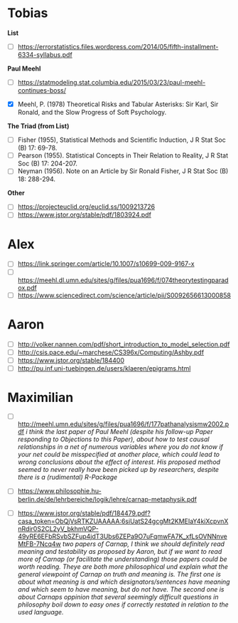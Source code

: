 # Tobias

**List**
- [ ] https://errorstatistics.files.wordpress.com/2014/05/fifth-installment-6334-syllabus.pdf

**Paul Meehl**
- [ ] https://statmodeling.stat.columbia.edu/2015/03/23/paul-meehl-continues-boss/
- [x] Meehl, P. (1978) Theoretical Risks and Tabular Asterisks: Sir Karl, Sir Ronald, and the Slow Progress of Soft Psychology.


**The Triad (from List)**
- [ ] Fisher (1955), Statistical Methods and Scientific Induction, J R Stat Soc (B) 17: 69-78.
- [ ] Pearson (1955). Statistical Concepts in Their Relation to Reality, J R Stat Soc (B) 17: 204-207. 
- [ ] Neyman (1956). Note on an Article by Sir Ronald Fisher, J R Stat Soc (B) 18: 288-294.

**Other**
- [ ] https://projecteuclid.org/euclid.ss/1009213726
- [ ] https://www.jstor.org/stable/pdf/1803924.pdf

# Alex

- [ ] https://link.springer.com/article/10.1007/s10699-009-9167-x
- [ ] https://meehl.dl.umn.edu/sites/g/files/pua1696/f/074theorytestingparadox.pdf
- [ ] https://www.sciencedirect.com/science/article/pii/S0092656613000858

# Aaron

- [ ] http://volker.nannen.com/pdf/short_introduction_to_model_selection.pdf
- [ ] http://csis.pace.edu/~marchese/CS396x/Computing/Ashby.pdf
- [ ] https://www.jstor.org/stable/184400
- [ ] http://pu.inf.uni-tuebingen.de/users/klaeren/epigrams.html

# Maximilian
- [ ] http://meehl.umn.edu/sites/g/files/pua1696/f/177pathanalysismw2002.pdf
*i think the last paper of Paul Meehl (despite his follow-up Paper responding to Objections to this Paper), about how to test causal relationships in a net of numerous variables where you do not know if your net could be misspecified at another place, which could lead to wrong conclusions about the effect of interest. His proposed method seemed to never really have been picked up by researchers, despite there is a (rudimental) R-Package*

- [ ] https://www.philosophie.hu-berlin.de/de/lehrbereiche/logik/lehre/carnap-metaphysik.pdf
- [ ] https://www.jstor.org/stable/pdf/184479.pdf?casa_token=ObQjVsRTKZUAAAAA:6siUatS24gcgMt2KMEIaY4kiXcpvnXnRdir0S2CL2yV_bkhmVQP-49yRE6EFbRSvbSZFup4jdT3Ubs6ZEPa9O7uFqmwFA7K_xfLsOVNNnveMtFB-7Ncq4w
*two papers of Carnap, I think we should definitely read meaning and testability as proposed by Aaron, but if we want to read more of Carnap (or facilitate the understanding) those papers could be worth reading. Theye are both more philosophical und explain what the general viewpoint of Carnap on truth and meaning is. The first one is about what meaning is and which designators/sentences have meaning and which seem to have meaning, but do not have. The second one is about Carnaps oppinion that several seemingly difficult questions in philosophy boil down to easy ones if correctly restated in relation to the used language.*

